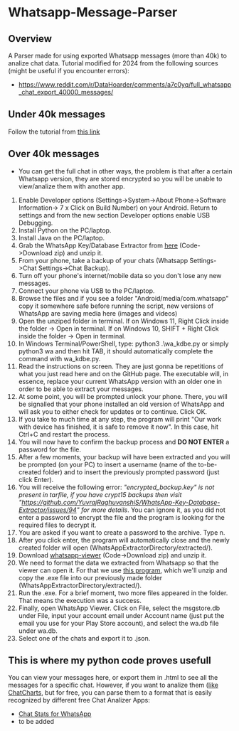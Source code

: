 # Whatsapp-Message-Parser

## Overview
A Parser made for using exported Whatsapp messages (more than 40k) to analize chat data.
Tutorial modified for 2024 from the following sources (might be useful if you encounter errors):
- https://www.reddit.com/r/DataHoarder/comments/a7c0yq/full_whatsapp_chat_export_40000_messages/

## Under 40k messages
Follow the tutorial from [this link](https://faq.whatsapp.com/1180414079177245/?cms_platform=android)

## Over 40k messages
- You can get the full chat in other ways, the problem is that after a certain Whatsapp version, they are stored encrypted so you will be unable to view/analize them with another app.
1. Enable Developer options (Settings->System->About Phone->Software Information-> 7 x Click on Build Number) on your Android. Return to settings and from the new section Developer options enable USB Debugging.
2. Install Python on the PC/laptop.
3. Install Java on the PC/laptop.
4. Grab the WhatsApp Key/Database Extractor from [here](https://github.com/YuvrajRaghuvanshiS/WhatsApp-Key-Database-Extractor) (Code->Download zip) and unzip it.
5. From your phone, take a backup of your chats (Whatsapp Settings->Chat Settings->Chat Backup).
6. Turn off your phone's internet/mobile data so you don't lose any new messages.
7. Connect your phone via USB to the PC/laptop.
8. Browse the files and if you see a folder "Android/media/com.whatsapp" copy it somewhere safe before running the script, new versions of WhatsApp are saving media here (images and videos)
9. Open the unziped folder in terminal. If on Windows 11, Right Click inside the folder -> Open in terminal. If on Windows 10, SHIFT + Right Click inside the folder -> Open in terminal.
10. In Windows Terminal/PowerShell, type: python3 .\wa_kdbe.py or simply python3 wa and then hit TAB, it should automatically complete the command with wa_kdbe.py.
11. Read the instructions on screen. They are just gonna be repetitions of what you just read here and on the GitHub page. The executable will, in essence, replace your current WhatsApp version with an older one in order to be able to extract your messages.
12. At some point, you will be prompted unlock your phone. There, you will be signalled that your phone installed an old version of WhatsApp and will ask you to either check for updates or to continue. Click OK. 
13. If you take to much time at any step, the program will print "Our work with device has finished, it is safe to remove it now". In this case, hit Ctrl+C and restart the process.
14. You will now have to confirm the backup process and **DO NOT ENTER** a password for the file.
15. After a few moments, your backup will have been extracted and you will be prompted (on your PC) to insert a username (name of the to-be-created folder) and to insert the previously prompted password (just click Enter).
16. You will receive the following error: *"encrypted_backup.key" is not present in tarfile, if you have crypt15 backups then visit "https://github.com/YuvrajRaghuvanshiS/WhatsApp-Key-Database-Extractor/issues/94" for more details*. You can ignore it, as you did not enter a password to encrypt the file and the program is looking for the required files to decrypt it.
17. You are asked if you want to create a password to the archive. Type n.
18. After you click enter, the program will automatically close and the newly created folder will open (WhatsAppExtractorDirectory/extracted/<usernameYouInputted>).
19. Download [whatsapp-viewer](https://github.com/andreas-mausch/whatsapp-viewer/releases?page=1) (Code->Download zip) and unzip it.
20. We need to format the data we extracted from Whatsapp so that the viewer can open it. For that we use [this program](https://github.com/andreas-mausch/whatsapp-viewer/files/9438508/wav_create_table.zip), which we'll unzip and copy the .exe file into our previously made folder (WhatsAppExtractorDirectory/extracted/<usernameYouInputted>).
21. Run the .exe. For a brief moment, two more files appeared in the folder. That means the execution was a success.
22. Finally, open WhatsApp Viewer. Click on File, select the msgstore.db under File, input your account email under Account name (just put the email you use for your Play Store account), and select the wa.db file under wa.db.
23. Select one of the chats and export it to .json.

## This is where my python code proves usefull
You can view your messages here, or export them in .html to see all the messages for a specific chat. However, if you want to analize them ([like ChatCharts](https://chatcharts.co.uk), but for free, you can parse them to a format that is easily recognized by different free Chat Analizer Apps:
- [Chat Stats for WhatsApp](https://play.google.com/store/apps/details?id=com.joseluisgalan.android.chatstats&hl=en_US)
- to be added
